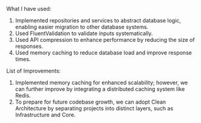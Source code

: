 What I have used:
1. Implemented repositories and services to abstract database logic, enabling easier migration to other database systems.
2. Used FluentValidation to validate inputs systematically.
3. Used API compression to enhance performance by reducing the size of responses.
4. Used memory caching to reduce database load and improve response times.

List of Improvements:
1. Implemented memory caching for enhanced scalability; however, we can further improve by integrating a distributed caching system like Redis.
2. To prepare for future codebase growth, we can adopt Clean Architecture by separating projects into distinct layers, such as Infrastructure and Core.
   
